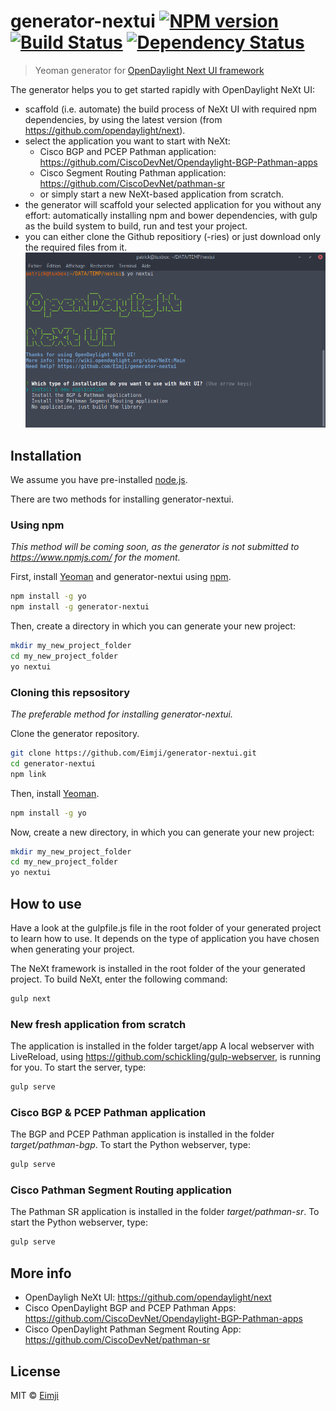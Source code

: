 # generator-nextui [![NPM version][npm-image]][npm-url] [![Build Status][travis-image]][travis-url] [![Dependency Status][daviddm-image]][daviddm-url]
> Yeoman generator for [OpenDaylight Next UI framework](https://github.com/opendaylight/next)

The generator helps you to get started rapidly with OpenDaylight NeXt UI:
*   scaffold (i.e. automate) the build process of NeXt UI with required npm dependencies, by using the latest version (from https://github.com/opendaylight/next). 
*   select the application you want to start with NeXt:
    *   Cisco BGP and PCEP Pathman application: https://github.com/CiscoDevNet/Opendaylight-BGP-Pathman-apps
    *   Cisco Segment Routing Pathman application: https://github.com/CiscoDevNet/pathman-sr
    *   or simply start a new NeXt-based application from scratch.
*   the generator will scaffold your selected application for you without any effort: automatically installing npm and bower dependencies, with gulp as the build system to build, run and test your project.
*   you can either clone the Github repositiory (-ries) or just download only the required files from it.
![preview image](https://raw.githubusercontent.com/Eimji/generator-nextui/master/nextui.png)

## Installation
We assume you have pre-installed [node.js](https://nodejs.org/).

There are two methods for installing generator-nextui.
### Using npm 
*This method will be coming soon, as the generator is not submitted to https://www.npmjs.com/ for the moment.*

First, install [Yeoman](http://yeoman.io) and generator-nextui using [npm](https://www.npmjs.com/).
```bash
npm install -g yo
npm install -g generator-nextui
```
Then, create a directory in which you can generate your new project:
```bash
mkdir my_new_project_folder
cd my_new_project_folder
yo nextui
```
### Cloning this repsository 
*The preferable method for installing generator-nextui.*

Clone the generator repository.
```bash
git clone https://github.com/Eimji/generator-nextui.git
cd generator-nextui
npm link
```
Then, install [Yeoman](http://yeoman.io).
```bash
npm install -g yo
```
Now, create a new directory, in which you can generate your new project:
```bash
mkdir my_new_project_folder
cd my_new_project_folder
yo nextui
```
## How to use 
Have a look at the gulpfile.js file in the root folder of your generated project to learn how to use. It depends on the type of application you have chosen when generating your project.

The NeXt framework is installed in the root folder of the your generated project.
To build NeXt, enter the following command:
```bash
gulp next
```

### New fresh application from scratch
The application is installed in the folder target/app
A local webserver with LiveReload, using https://github.com/schickling/gulp-webserver, is running for you. To start the server, type:
```bash
gulp serve
```
### Cisco BGP & PCEP Pathman application
The BGP and PCEP Pathman application is installed in the folder *target/pathman-bgp*. To start the Python webserver, type:
```bash
gulp serve
```
### Cisco Pathman Segment Routing application
The Pathman SR application is installed in the folder *target/pathman-sr*. To start the Python webserver, type:
```bash
gulp serve
``` 
## More info
*   OpenDayligh NeXt UI: https://github.com/opendaylight/next
*   Cisco OpenDaylight BGP and PCEP Pathman Apps: https://github.com/CiscoDevNet/Opendaylight-BGP-Pathman-apps
*   Cisco OpenDaylight Pathman Segment Routing App: https://github.com/CiscoDevNet/pathman-sr

## License

MIT © [Eimji](https://eimji.io)


[npm-image]: https://badge.fury.io/js/generator-nextui.svg
[npm-url]: https://npmjs.org/package/generator-nextui
[travis-image]: https://travis-ci.org/Eimji/generator-nextui.svg?branch=master
[travis-url]: https://travis-ci.org/Eimji/generator-nextui
[daviddm-image]: https://david-dm.org/Eimji/generator-nextui.svg?theme=shields.io
[daviddm-url]: https://david-dm.org/Eimji/generator-nextui

